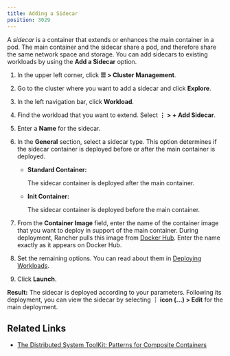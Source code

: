 ```yaml
---
title: Adding a Sidecar
position: 3029
---
```

A _sidecar_ is a container that extends or enhances the main container in a pod. The main container and the sidecar share a pod, and therefore share the same network space and storage. You can add sidecars to existing workloads by using the **Add a Sidecar** option.

1. In the upper left corner, click **☰ \> Cluster Management**.
1. Go to the cluster where you want to add a sidecar and click **Explore**.
1. In the left navigation bar, click **Workload**.

1. Find the workload that you want to extend. Select **⋮ \> + Add Sidecar**.

1. Enter a **Name** for the sidecar.

1. In the **General** section, select a sidecar type. This option determines if the sidecar container is deployed before or after the main container is deployed.

    - **Standard Container:**

        The sidecar container is deployed after the main container.

    - **Init Container:**

        The sidecar container is deployed before the main container.

1. From the **Container Image** field, enter the name of the container image that you want to deploy in support of the main container. During deployment, Rancher pulls this image from [Docker Hub](https://hub.docker.com/explore/). Enter the name exactly as it appears on Docker Hub.

1. Set the remaining options. You can read about them in [Deploying Workloads](../deploy-workloads).

1. Click **Launch**.

**Result:** The sidecar is deployed according to your parameters. Following its deployment, you can view the sidecar by selecting **⋮ icon (...) \> Edit** for the main deployment.

## Related Links

- [The Distributed System ToolKit: Patterns for Composite Containers](https://kubernetes.io/blog/2015/06/the-distributed-system-toolkit-patterns/)
